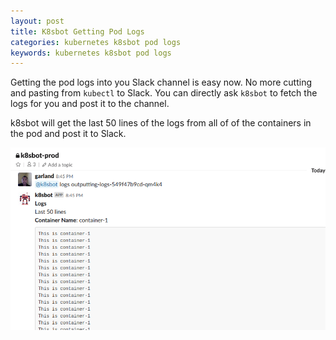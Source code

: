 ```yaml
---
layout: post
title: K8sbot Getting Pod Logs
categories: kubernetes k8sbot pod logs
keywords: kubernetes k8sbot pod logs
---
```


Getting the pod logs into you Slack channel is easy now.  No more cutting and pasting
from `kubectl` to Slack.  You can directly ask `k8sbot` to fetch the logs for you and
post it to the channel.

k8sbot will get the last 50 lines of the logs from all of of the containers in
the pod and post it to Slack.

![k8sbot logs](/assets/blog/images/workflow/k8sbot-pod-logs.png)
